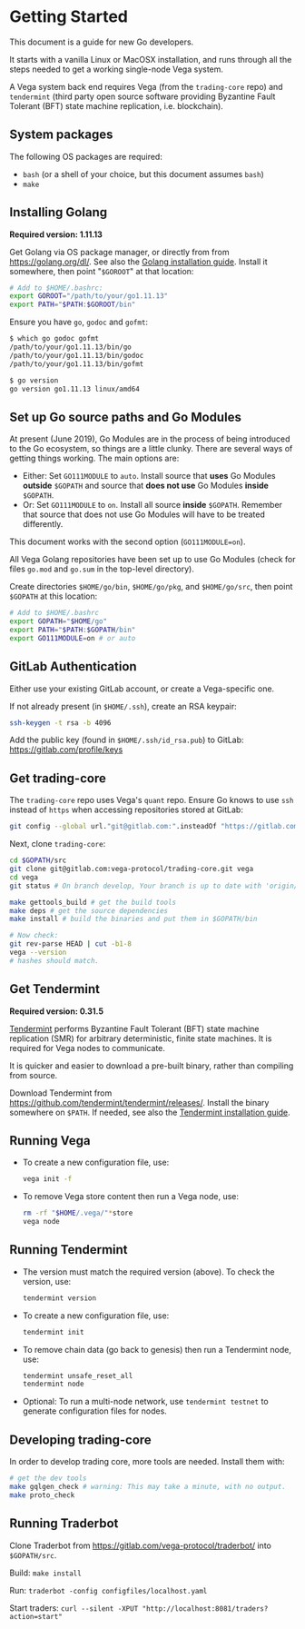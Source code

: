 # Getting Started

This document is a guide for new Go developers.

It starts with a vanilla Linux or MacOSX installation, and runs through all the
steps needed to get a working single-node Vega system.

A Vega system back end requires Vega (from the `trading-core` repo) and
`tendermint` (third party open source software providing Byzantine Fault
Tolerant (BFT) state machine replication, i.e. blockchain).

## System packages

The following OS packages are required:

* `bash` (or a shell of your choice, but this document assumes `bash`)
* `make`

## Installing Golang

**Required version: 1.11.13**

Get Golang via OS package manager, or directly from from https://golang.org/dl/.
See also the [Golang installation guide](https://golang.org/doc/install).
Install it somewhere, then point "`$GOROOT`" at that location:

```bash
# Add to $HOME/.bashrc:
export GOROOT="/path/to/your/go1.11.13"
export PATH="$PATH:$GOROOT/bin"
```

Ensure you have `go`, `godoc` and `gofmt`:

```bash
$ which go godoc gofmt
/path/to/your/go1.11.13/bin/go
/path/to/your/go1.11.13/bin/godoc
/path/to/your/go1.11.13/bin/gofmt

$ go version
go version go1.11.13 linux/amd64
```

## Set up Go source paths and Go Modules

At present (June 2019), Go Modules are in the process of being introduced to the
Go ecosystem, so things are a little clunky. There are several ways of getting
things working. The main options are:

* Either: Set `GO111MODULE` to `auto`. Install source that **uses** Go Modules
  **outside** `$GOPATH` and source that **does not use** Go Modules **inside**
  `$GOPATH`.
* Or: Set `GO111MODULE` to `on`. Install all source **inside** `$GOPATH`.
  Remember that source that does not use Go Modules will have to be treated
  differently.

This document works with the second option (`GO111MODULE=on`).

All Vega Golang repositories have been set up to use Go Modules (check for files
`go.mod` and `go.sum` in the top-level directory).

Create directories `$HOME/go/bin`, `$HOME/go/pkg`, and `$HOME/go/src`, then
point `$GOPATH` at this location:

```bash
# Add to $HOME/.bashrc
export GOPATH="$HOME/go"
export PATH="$PATH:$GOPATH/bin"
export GO111MODULE=on # or auto
```

## GitLab Authentication

Either use your existing GitLab account, or create a Vega-specific one.

If not already present (in `$HOME/.ssh`), create an RSA keypair:

```bash
ssh-keygen -t rsa -b 4096
```

Add the public key (found in `$HOME/.ssh/id_rsa.pub`) to GitLab:
https://gitlab.com/profile/keys

## Get trading-core

The `trading-core` repo uses Vega's `quant` repo. Ensure Go knows to use `ssh`
instead of `https` when accessing repositories stored at GitLab:

```bash
git config --global url."git@gitlab.com:".insteadOf "https://gitlab.com/"
```

Next, clone `trading-core`:

```bash
cd $GOPATH/src
git clone git@gitlab.com:vega-protocol/trading-core.git vega
cd vega
git status # On branch develop, Your branch is up to date with 'origin/develop'.

make gettools_build # get the build tools
make deps # get the source dependencies
make install # build the binaries and put them in $GOPATH/bin

# Now check:
git rev-parse HEAD | cut -b1-8
vega --version
# hashes should match.
```

## Get Tendermint

**Required version: 0.31.5**

[Tendermint](https://tendermint.com/docs/introduction/what-is-tendermint.html)
performs Byzantine Fault Tolerant (BFT) state machine replication (SMR) for
arbitrary deterministic, finite state machines. It is required for Vega nodes to
communicate.

It is quicker and easier to download a pre-built binary, rather than compiling
from source.

Download Tendermint from https://github.com/tendermint/tendermint/releases/.
Install the binary somewhere on `$PATH`. If needed, see also the
[Tendermint installation guide](https://tendermint.com/docs/introduction/install.html).

## Running Vega

* To create a new configuration file, use:

  ```bash
  vega init -f
  ```
* To remove Vega store content then run a Vega node, use:

  ```bash
  rm -rf "$HOME/.vega/"*store
  vega node
  ```

## Running Tendermint

* The version must match the required version (above). To check the version,
  use:
  ```bash
  tendermint version
  ```

* To create a new configuration file, use:
  ```bash
  tendermint init
  ```
* To remove chain data (go back to genesis) then run a Tendermint node, use:

  ```bash
  tendermint unsafe_reset_all
  tendermint node
  ```
* Optional: To run a multi-node network, use `tendermint testnet` to generate
  configuration files for nodes.

## Developing trading-core

In order to develop trading core, more tools are needed. Install them with:

```bash
# get the dev tools
make gqlgen_check # warning: This may take a minute, with no output.
make proto_check
```

## Running Traderbot

Clone Traderbot from https://gitlab.com/vega-protocol/traderbot/ into
`$GOPATH/src`.

Build: `make install`

Run: `traderbot -config configfiles/localhost.yaml`

Start traders: `curl --silent -XPUT "http://localhost:8081/traders?action=start"`
